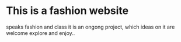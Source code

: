 # This is a fashion website
speaks fashion and class
it is an ongong project, which ideas on it are welcome
explore and enjoy..
